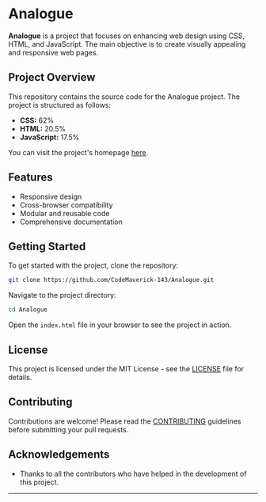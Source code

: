 # Analogue

**Analogue** is a project that focuses on enhancing web design using CSS, HTML, and JavaScript. The main objective is to create visually appealing and responsive web pages. 

## Project Overview

This repository contains the source code for the Analogue project. The project is structured as follows:

- **CSS:** 62%
- **HTML:** 20.5%
- **JavaScript:** 17.5%

You can visit the project's homepage [here](https://hybrid-zeta.vercel.app).

## Features

- Responsive design
- Cross-browser compatibility
- Modular and reusable code
- Comprehensive documentation

## Getting Started

To get started with the project, clone the repository:

```sh
git clone https://github.com/CodeMaverick-143/Analogue.git
```

Navigate to the project directory:

```sh
cd Analogue
```

Open the `index.html` file in your browser to see the project in action.

## License

This project is licensed under the MIT License - see the [LICENSE](LICENSE) file for details.

## Contributing

Contributions are welcome! Please read the [CONTRIBUTING](CONTRIBUTING.md) guidelines before submitting your pull requests.

## Acknowledgements

- Thanks to all the contributors who have helped in the development of this project.

---
